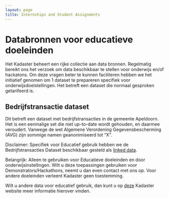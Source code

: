 ```yaml
---
layout: page
title: Internships and Student Assignments
---
```

# Databronnen voor educatieve doeleinden

Het Kadaster beheert een rijke collectie aan data bronnen. Regelmatig bereikt ons het verzoek om data beschikbaar te stellen voor onderwijs en/of hackatons. Om deze vragen beter te kunnen faciliteren hebben we het initiatief genomen om 1 dataset te prepareren specifiek voor onderwijsdoelstellingen. Het betreft een dataset die normaal gesproken getarifeerd is.

## Bedrijfstransactie dataset
Dit betreft een dataset met bedrijfstransacties in de gemeente Apeldoorn. Het is een eenmalige set die niet up-to-date wordt gehouden, en daarmee veroudert.
Vanwege de wet Algemene Verordening Gegevensbescherming (AVG) zijn sommige namen geanonimiseerd tot “X”.

Disclaimer:
Specifiek voor Educatief gebruik hebben we de Bedrijfstransacties Dataset beschikbaar gesteld als <a href="https://data.labs.kadaster.nl/dst/bedrijfstransacties">linked data</a>.

<div class="textbox">
Belangrijk: Alleen te gebruiken voor Educatieve doeleinden en door onderwijsinstellingen. Wilt u deze toepassingen gebruiken voor Demonstrators/Hackathons, neemt u dan even contact met ons op.
Voor andere doeleinden verleent Kadaster geen toestemming.
</div>

Wilt u andere data voor educatief gebruik, dan kunt u op  <a href="https://www.kadaster.nl/situaties/onderwijs-en-studie/onderzoek-hoger-onderwijs">deze</a> Kadaster website meer informatie hierover vinden.
 
